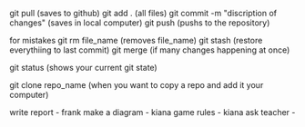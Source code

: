 git pull (saves to github)
git add . (all files)
git commit -m "discription of changes" (saves in local computer)
git push (pushs to the repository)

for mistakes
git rm file_name (removes file_name)
git stash (restore everythiing to last commit)
git merge (if many changes happening at once)

git status (shows your current git state)

git clone repo_name (when you want to copy a repo and add it your computer)

write report - frank
make a diagram - kiana
game rules - kiana
ask teacher - 
